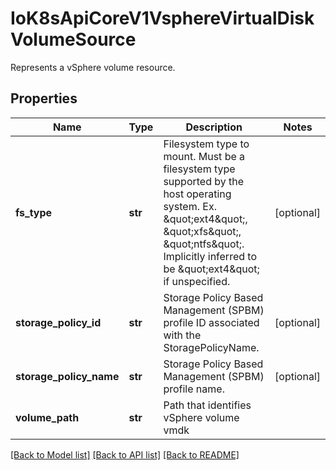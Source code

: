 # IoK8sApiCoreV1VsphereVirtualDiskVolumeSource

Represents a vSphere volume resource.
## Properties
Name | Type | Description | Notes
------------ | ------------- | ------------- | -------------
**fs_type** | **str** | Filesystem type to mount. Must be a filesystem type supported by the host operating system. Ex. \&quot;ext4\&quot;, \&quot;xfs\&quot;, \&quot;ntfs\&quot;. Implicitly inferred to be \&quot;ext4\&quot; if unspecified. | [optional] 
**storage_policy_id** | **str** | Storage Policy Based Management (SPBM) profile ID associated with the StoragePolicyName. | [optional] 
**storage_policy_name** | **str** | Storage Policy Based Management (SPBM) profile name. | [optional] 
**volume_path** | **str** | Path that identifies vSphere volume vmdk | 

[[Back to Model list]](../README.md#documentation-for-models) [[Back to API list]](../README.md#documentation-for-api-endpoints) [[Back to README]](../README.md)


